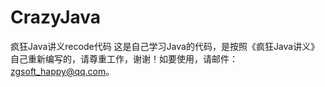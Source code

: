 # CrazyJava
疯狂Java讲义recode代码
这是自己学习Java的代码，是按照《疯狂Java讲义》自己重新编写的，请尊重工作，谢谢！如要使用，请邮件：zgsoft_happy@qq.com。
